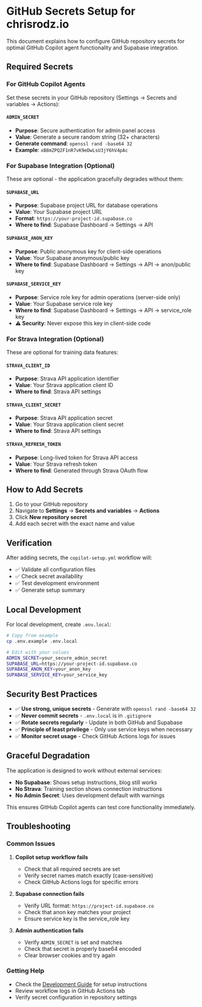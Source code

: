 # GitHub Secrets Setup for chrisrodz.io

This document explains how to configure GitHub repository secrets for optimal GitHub Copilot agent functionality and Supabase integration.

## Required Secrets

### For GitHub Copilot Agents

Set these secrets in your GitHub repository (Settings → Secrets and variables → Actions):

#### `ADMIN_SECRET`

- **Purpose**: Secure authentication for admin panel access
- **Value**: Generate a secure random string (32+ characters)
- **Generate command**: `openssl rand -base64 32`
- **Example**: `xB8mZPQ2F1nR7vK9eDwLsU3jY6hV4pAc`

### For Supabase Integration (Optional)

These are optional - the application gracefully degrades without them:

#### `SUPABASE_URL`

- **Purpose**: Supabase project URL for database operations
- **Value**: Your Supabase project URL
- **Format**: `https://your-project-id.supabase.co`
- **Where to find**: Supabase Dashboard → Settings → API

#### `SUPABASE_ANON_KEY`

- **Purpose**: Public anonymous key for client-side operations
- **Value**: Your Supabase anonymous/public key
- **Where to find**: Supabase Dashboard → Settings → API → anon/public key

#### `SUPABASE_SERVICE_KEY`

- **Purpose**: Service role key for admin operations (server-side only)
- **Value**: Your Supabase service role key
- **Where to find**: Supabase Dashboard → Settings → API → service_role key
- **⚠️ Security**: Never expose this key in client-side code

### For Strava Integration (Optional)

These are optional for training data features:

#### `STRAVA_CLIENT_ID`

- **Purpose**: Strava API application identifier
- **Value**: Your Strava application client ID
- **Where to find**: Strava API settings

#### `STRAVA_CLIENT_SECRET`

- **Purpose**: Strava API application secret
- **Value**: Your Strava application client secret
- **Where to find**: Strava API settings

#### `STRAVA_REFRESH_TOKEN`

- **Purpose**: Long-lived token for Strava API access
- **Value**: Your Strava refresh token
- **Where to find**: Generated through Strava OAuth flow

## How to Add Secrets

1. Go to your GitHub repository
2. Navigate to **Settings** → **Secrets and variables** → **Actions**
3. Click **New repository secret**
4. Add each secret with the exact name and value

## Verification

After adding secrets, the `copilot-setup.yml` workflow will:

- ✅ Validate all configuration files
- ✅ Check secret availability
- ✅ Test development environment
- ✅ Generate setup summary

## Local Development

For local development, create `.env.local`:

```bash
# Copy from example
cp .env.example .env.local

# Edit with your values
ADMIN_SECRET=your_secure_admin_secret
SUPABASE_URL=https://your-project-id.supabase.co
SUPABASE_ANON_KEY=your_anon_key
SUPABASE_SERVICE_KEY=your_service_key
```

## Security Best Practices

- ✅ **Use strong, unique secrets** - Generate with `openssl rand -base64 32`
- ✅ **Never commit secrets** - `.env.local` is in `.gitignore`
- ✅ **Rotate secrets regularly** - Update in both GitHub and Supabase
- ✅ **Principle of least privilege** - Only use service keys when necessary
- ✅ **Monitor secret usage** - Check GitHub Actions logs for issues

## Graceful Degradation

The application is designed to work without external services:

- **No Supabase**: Shows setup instructions, blog still works
- **No Strava**: Training section shows connection instructions
- **No Admin Secret**: Uses development default with warnings

This ensures GitHub Copilot agents can test core functionality immediately.

## Troubleshooting

### Common Issues

1. **Copilot setup workflow fails**
   - Check that all required secrets are set
   - Verify secret names match exactly (case-sensitive)
   - Check GitHub Actions logs for specific errors

2. **Supabase connection fails**
   - Verify URL format: `https://project-id.supabase.co`
   - Check that anon key matches your project
   - Ensure service key is the service_role key

3. **Admin authentication fails**
   - Verify `ADMIN_SECRET` is set and matches
   - Check that secret is properly base64 encoded
   - Clear browser cookies and try again

### Getting Help

- Check the [Development Guide](.github/DEVELOPMENT.md) for setup instructions
- Review workflow logs in GitHub Actions tab
- Verify secret configuration in repository settings
